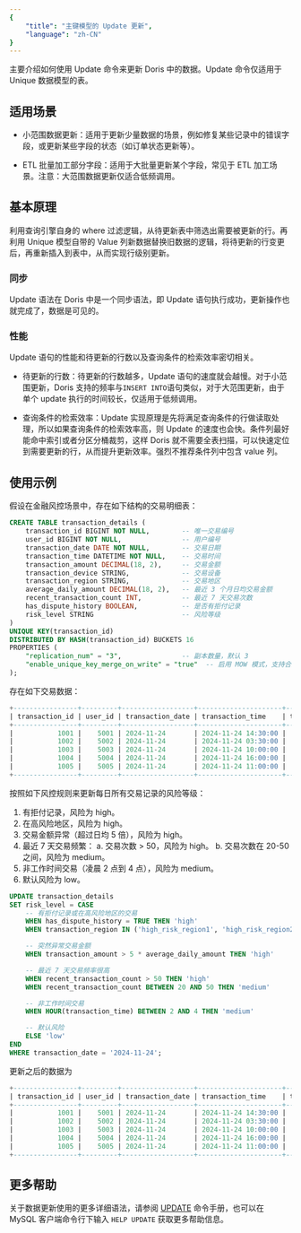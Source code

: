 ```yaml
---
{
    "title": "主键模型的 Update 更新",
    "language": "zh-CN"
}
---
```


主要介绍如何使用 Update 命令来更新 Doris 中的数据。Update 命令仅适用于 Unique 数据模型的表。

## 适用场景

- 小范围数据更新：适用于更新少量数据的场景，例如修复某些记录中的错误字段，或更新某些字段的状态（如订单状态更新等）。

- ETL 批量加工部分字段：适用于大批量更新某个字段，常见于 ETL 加工场景。注意：大范围数据更新仅适合低频调用。

## 基本原理

利用查询引擎自身的 where 过滤逻辑，从待更新表中筛选出需要被更新的行。再利用 Unique 模型自带的 Value 列新数据替换旧数据的逻辑，将待更新的行变更后，再重新插入到表中，从而实现行级别更新。

### 同步

Update 语法在 Doris 中是一个同步语法，即 Update 语句执行成功，更新操作也就完成了，数据是可见的。

### 性能

Update 语句的性能和待更新的行数以及查询条件的检索效率密切相关。

- 待更新的行数：待更新的行数越多，Update 语句的速度就会越慢。对于小范围更新，Doris 支持的频率与`INSERT INTO`语句类似，对于大范围更新，由于单个 update 执行的时间较长，仅适用于低频调用。

- 查询条件的检索效率：Update 实现原理是先将满足查询条件的行做读取处理，所以如果查询条件的检索效率高，则 Update 的速度也会快。条件列最好能命中索引或者分区分桶裁剪，这样 Doris 就不需要全表扫描，可以快速定位到需要更新的行，从而提升更新效率。强烈不推荐条件列中包含 value 列。

## 使用示例

假设在金融风控场景中，存在如下结构的交易明细表：

```sql
CREATE TABLE transaction_details (
    transaction_id BIGINT NOT NULL,        -- 唯一交易编号
    user_id BIGINT NOT NULL,               -- 用户编号
    transaction_date DATE NOT NULL,        -- 交易日期
    transaction_time DATETIME NOT NULL,    -- 交易时间
    transaction_amount DECIMAL(18, 2),     -- 交易金额
    transaction_device STRING,             -- 交易设备
    transaction_region STRING,             -- 交易地区
    average_daily_amount DECIMAL(18, 2),   -- 最近 3 个月日均交易金额
    recent_transaction_count INT,          -- 最近 7 天交易次数
    has_dispute_history BOOLEAN,           -- 是否有拒付记录
    risk_level STRING                      -- 风险等级
)
UNIQUE KEY(transaction_id)
DISTRIBUTED BY HASH(transaction_id) BUCKETS 16
PROPERTIES (
    "replication_num" = "3",               -- 副本数量，默认 3
    "enable_unique_key_merge_on_write" = "true"  -- 启用 MOW 模式，支持合并更新
);
```

存在如下交易数据：

```sql
+----------------+---------+------------------+---------------------+--------------------+--------------------+--------------------+----------------------+--------------------------+---------------------+------------+
| transaction_id | user_id | transaction_date | transaction_time    | transaction_amount | transaction_device | transaction_region | average_daily_amount | recent_transaction_count | has_dispute_history | risk_level |
+----------------+---------+------------------+---------------------+--------------------+--------------------+--------------------+----------------------+--------------------------+---------------------+------------+
|           1001 |    5001 | 2024-11-24       | 2024-11-24 14:30:00 |             100.00 | iPhone 12          | New York           |               100.00 |                       10 |                   0 | NULL       |
|           1002 |    5002 | 2024-11-24       | 2024-11-24 03:30:00 |             120.00 | iPhone 12          | New York           |               100.00 |                       15 |                   0 | NULL       |
|           1003 |    5003 | 2024-11-24       | 2024-11-24 10:00:00 |             150.00 | Samsung S21        | Los Angeles        |               100.00 |                       30 |                   0 | NULL       |
|           1004 |    5004 | 2024-11-24       | 2024-11-24 16:00:00 |             300.00 | MacBook Pro        | high_risk_region1  |               200.00 |                        5 |                   0 | NULL       |
|           1005 |    5005 | 2024-11-24       | 2024-11-24 11:00:00 |            1100.00 | iPad Pro           | Chicago            |               200.00 |                       10 |                   0 | NULL       |
+----------------+---------+------------------+---------------------+--------------------+--------------------+--------------------+----------------------+--------------------------+---------------------+------------+
```

按照如下风控规则来更新每日所有交易记录的风险等级：
1. 有拒付记录，风险为 high。
2. 在高风险地区，风险为 high。
3. 交易金额异常（超过日均 5 倍），风险为 high。
4. 最近 7 天交易频繁：
  a. 交易次数 > 50，风险为 high。
  b. 交易次数在 20-50 之间，风险为 medium。
5. 非工作时间交易（凌晨 2 点到 4 点），风险为 medium。
6. 默认风险为 low。

```sql
UPDATE transaction_details
SET risk_level = CASE
    -- 有拒付记录或在高风险地区的交易
    WHEN has_dispute_history = TRUE THEN 'high'
    WHEN transaction_region IN ('high_risk_region1', 'high_risk_region2') THEN 'high'

    -- 突然异常交易金额
    WHEN transaction_amount > 5 * average_daily_amount THEN 'high'

    -- 最近 7 天交易频率很高
    WHEN recent_transaction_count > 50 THEN 'high'
    WHEN recent_transaction_count BETWEEN 20 AND 50 THEN 'medium'

    -- 非工作时间交易
    WHEN HOUR(transaction_time) BETWEEN 2 AND 4 THEN 'medium'

    -- 默认风险
    ELSE 'low'
END
WHERE transaction_date = '2024-11-24';
```

更新之后的数据为

```sql
+----------------+---------+------------------+---------------------+--------------------+--------------------+--------------------+----------------------+--------------------------+---------------------+------------+
| transaction_id | user_id | transaction_date | transaction_time    | transaction_amount | transaction_device | transaction_region | average_daily_amount | recent_transaction_count | has_dispute_history | risk_level |
+----------------+---------+------------------+---------------------+--------------------+--------------------+--------------------+----------------------+--------------------------+---------------------+------------+
|           1001 |    5001 | 2024-11-24       | 2024-11-24 14:30:00 |             100.00 | iPhone 12          | New York           |               100.00 |                       10 |                   0 | low        |
|           1002 |    5002 | 2024-11-24       | 2024-11-24 03:30:00 |             120.00 | iPhone 12          | New York           |               100.00 |                       15 |                   0 | medium     |
|           1003 |    5003 | 2024-11-24       | 2024-11-24 10:00:00 |             150.00 | Samsung S21        | Los Angeles        |               100.00 |                       30 |                   0 | medium     |
|           1004 |    5004 | 2024-11-24       | 2024-11-24 16:00:00 |             300.00 | MacBook Pro        | high_risk_region1  |               200.00 |                        5 |                   0 | high       |
|           1005 |    5005 | 2024-11-24       | 2024-11-24 11:00:00 |            1100.00 | iPad Pro           | Chicago            |               200.00 |                       10 |                   0 | high       |
+----------------+---------+------------------+---------------------+--------------------+--------------------+--------------------+----------------------+--------------------------+---------------------+------------+
```

## 更多帮助

关于数据更新使用的更多详细语法，请参阅 [UPDATE](../../sql-manual/sql-statements/data-modification/DML/UPDATE) 命令手册，也可以在 MySQL 客户端命令行下输入 `HELP UPDATE` 获取更多帮助信息。
